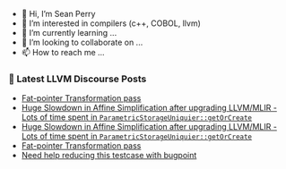 - 👋 Hi, I’m Sean Perry
- 👀 I’m interested in compilers (c++, COBOL, llvm)
- 🌱 I’m currently learning ...
- 💞️ I’m looking to collaborate on ...
- 📫 How to reach me ...

<!---
s66perry/s66perry is a ✨ special ✨ repository because its `README.md` (this file) appears on your GitHub profile.
You can click the Preview link to take a look at your changes.
--->
### 📕 Latest LLVM Discourse Posts

<!-- DISCOURSE-LLVM:START -->
- [Fat-pointer Transformation pass](https://discourse.llvm.org/t/fat-pointer-transformation-pass/61248#post_4)
- [Huge Slowdown in Affine Simplification after upgrading LLVM/MLIR - Lots of time spent in `ParametricStorageUniquier::getOrCreate`](https://discourse.llvm.org/t/huge-slowdown-in-affine-simplification-after-upgrading-llvm-mlir-lots-of-time-spent-in-parametricstorageuniquier-getorcreate/61253#post_2)
- [Huge Slowdown in Affine Simplification after upgrading LLVM/MLIR - Lots of time spent in `ParametricStorageUniquier::getOrCreate`](https://discourse.llvm.org/t/huge-slowdown-in-affine-simplification-after-upgrading-llvm-mlir-lots-of-time-spent-in-parametricstorageuniquier-getorcreate/61253#post_1)
- [Fat-pointer Transformation pass](https://discourse.llvm.org/t/fat-pointer-transformation-pass/61248#post_3)
- [Need help reducing this testcase with bugpoint](https://discourse.llvm.org/t/need-help-reducing-this-testcase-with-bugpoint/61213#post_7)
<!-- DISCOURSE-LLVM:END -->

